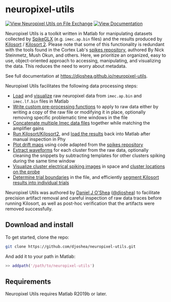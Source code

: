 # neuropixel-utils

[![View Neuropixel Utils on File Exchange](https://www.mathworks.com/matlabcentral/images/matlab-file-exchange.svg)](https://www.mathworks.com/matlabcentral/fileexchange/81238-neuropixel-utils)
[![View Documentation](https://img.shields.io/badge/docs-latest-blue)](https://djoshea.github.io/neuropixel-utils/)

Neuropixel Utils is a toolkit written in Matlab for manipulating datasets collected by [SpikeGLX](https://github.com/billkarsh/SpikeGLX) (e.g. `imec.ap.bin` files) and the results produced by [Kilosort](https://github.com/cortex-lab/KiloSort) / [Kilosort 2](https://github.com/MouseLand/Kilosort2/). Please note that some of this functionality is redundant with the tools found in the Cortex Lab's [spikes repository](https://github.com/cortex-lab/spikes), authored By Nick Steinmetz, Mush Okun, and others. Here, we prioritize an organized, easy to use, object-oriented approach to accessing, manipulating, and visualizing the data. This reduces the need to worry about metadata.

See full documentation at <https://djoshea.github.io/neuropixel-utils>.

Neuropixel Utils facilitates the following data processing steps:

* [Load](https://djoshea.github.io/neuropixel-utils/imec_dataset#constructing-a-neuropixelimecdataset) and [visualize](https://djoshea.github.io/neuropixel-utils/imec_dataset#plotting-specific-time-windows) raw neuropixel data from `imec.ap.bin` and `imec.lf.bin` files in Matlab
* [Write custom pre-processing functions](https://djoshea.github.io/neuropixel-utils/imec_dataset#building-a-preprocessing-pipeline) to apply to raw data either by writing a copy of the raw file or modifying it in place, optionally removing specific problematic time windows in the file
* [Concatenate multiple Imec data files](https://djoshea.github.io/neuropixel-utils/imec_dataset#concatenating-multiple-files-together) together while matching the amplifier gains
* [Run Kilosort/Kilosort2](https://djoshea.github.io/neuropixel-utils/kilosort#running-kilosort), and [load the results](https://djoshea.github.io/neuropixel-utils/kilosort#loading-kilosort-results) back into Matlab after manual inspection in Phy
* [Plot drift maps](https://djoshea.github.io/neuropixel-utils/analysis#plotting-drift-maps) using code adapted from the [spikes repository](https://github.com/cortex-lab/spikes)
* [Extract waveforms](https://djoshea.github.io/neuropixel-utils/waveforms#extracting-waveforms-via-kilosortdataset) for each cluster from the raw data, optionally cleaning the snippets by subtracting templates for other clusters spiking during the same time window
* [Visualize cluster electrical spiking images](https://djoshea.github.io/neuropixel-utils/analysis#plotting-electrical-images) in space and [cluster locations on the probe](https://djoshea.github.io/neuropixel-utils/analysis#plotting-cluster-centers-of-mass)
* [Determine trial boundaries](https://djoshea.github.io/neuropixel-utils/kilosort#segmenting-a-kilosort-dataset-into-trials) in the file, and efficiently [segment Kilosort results into individual trials](https://djoshea.github.io/neuropixel-utils/kilosort#kilosorttrialsegmenteddataset)

Neuropixel Utils was authored by [Daniel J O'Shea](http://djoshea.com) ([@djoshea](https://twitter.com/djoshea)) to facilitate precision artifact removal and careful inspection of raw data traces before running Kilosort, as well as post-hoc verification that the artifacts were removed successfully.

## Download and install

To get started, clone the repo:

```bash
git clone https://github.com/djoshea/neuropixel-utils.git
```

And add it to your path in Matlab:

```matlab
>> addpath('/path/to/neuropixel-utils')
```

## Requirements

Neuropixel Utils requires Matlab R2019b or later.

